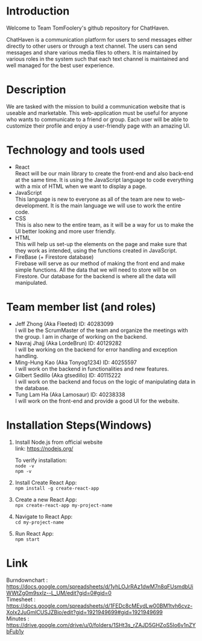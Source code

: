 # Introduction

Welcome to Team TomFoolery's github repository for ChatHaven.

ChatHaven is a communication platform for users to send messages either directly to other users or through a text channel. The users can send messages and share various media files to others. It is maintained by various roles in the system such that each text channel is maintained and well managed for the best user experience.

# Description
We are tasked with the mission to build a communication website that is useable and marketable. This web-application must be useful for anyone who wants to communicate to a friend or group. Each user will be able to customize their profile and enjoy a user-friendly page with an amazing UI.
# Technology and tools used

- React <br>
React will be our main library to create the front-end and also back-end at the same time. It is using the JavaScript language to code everything with a mix of HTML when we want to display a page. <br/>
- JavaScript <br/>
This language is new to everyone as all of the team are new to web-development. It is the main language we will use to work the entire code. <br/>
- CSS <br/>
This is also new to the entire team, as it will be a way for us to make the UI better looking and more user friendly. <br/>
- HTML <br/>
This will help us set-up the elements on the page and make sure that they work as intended, using the functions created in JavaScript. <br/>
- FireBase (+ Firestore database) <br/>
Firebase will serve as our method of making the front end and make simple functions. All the data that we will need to store will be on Firestore. Our database for the backend is where all the data will manipulated. <br/>

# Team member list (and roles)


- Jeff Zhong (Aka Fleeted) ID: 40283099<br/>
      I will be the ScrumMaster of the team and organize the meetings with the group. I am in charge of working on the backend.<br/>
- Navraj Jhajj (Aka LordeBrun) ID: 40129282<br/>
      I will be working on the backend for error handling and exception handling.<br/>
- Ming-Hung Kao (Aka Tonyog1234) ID: 40255597<br/>
      I will work on the backend in functionalities and new features.<br/>
- Gilbert Sedillo (Aka gtsedillo) ID: 40115222<br/>
      I will work on the backend and focus on the logic of manipulating data in the database.<br/>
- Tung Lam Ha (Aka Lamosaur) ID: 40238338<br/>
      I will work on the front-end and provide a good UI for the website.<br/>


# Installation Steps(Windows)

1. Install Node.js from official website<br/>
   link: https://nodejs.org/ <br/>

   To verify installation: <br/>
   `node -v`<br/>
   `npm -v`<br/>

2.  Install Create React App:<br/>
    `npm install -g create-react-app`<br/>

3. Create a new React App:<br/>
    `npx create-react-app my-project-name`<br/>

4.  Navigate to React App:<br/>
    `cd my-project-name`<br/>

5. Run React App:<br/>
    `npm start`<br/>
# Link <br/>
Burndownchart : https://docs.google.com/spreadsheets/d/1yhLOJrRAz1dwM7n8qFUsmdbUiWWtZg0m9sxIz--L_UM/edit?gid=0#gid=0<br/>
Timesheet : https://docs.google.com/spreadsheets/d/1FEDc8cMEydLw00BM1tvh6cvz-XoIx2JuGmlCUSJZBio/edit?gid=1921949699#gid=1921949699<br/>
Minutes : https://drive.google.com/drive/u/0/folders/1SHt3s_rZAJD5GHZoS5Io6v1nZYbFub1y<br/>
